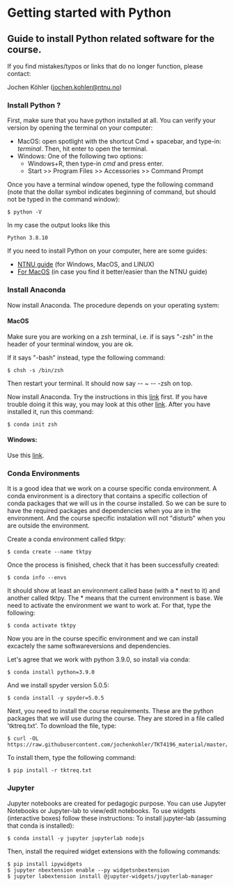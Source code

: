# Getting started with Python

## Guide to install Python related software for the course.

If you find mistakes/typos or links that do no longer function, please contact: 

Jochen Köhler (jochen.kohler@ntnu.no)

### Install Python ?

First, make sure that you have python installed at all. You can verify your version by opening the terminal on your computer:

+ MacOS: open spotlight with the shortcut Cmd + spacebar, and type-in: *terminal*. Then, hit enter to open the terminal.
+ Windows: One of the following two options: 
    - Windows+R, then type-in *cmd* and press enter.
    - Start >> Program Files >> Accessories >> Command Prompt

Once you have a terminal window opened, type the following command (note that the dollar symbol indicates beginning of command, but should not be typed in the command window):
```
$ python -V
```

In my case the output looks like this
```
Python 3.8.10
```

If you need to install Python on your computer, here are some guides:
+ [NTNU guide](https://innsida.ntnu.no/wiki/-/wiki/English/Installing+Python#section-Installing+Python-Install+the+latest+version+of+Python) (for Windows, MacOS, and LINUX)
+ [For MacOS](https://opensource.com/article/19/5/python-3-default-mac) (in case you find it better/easier than the NTNU guide)

### Install Anaconda
Now install Anaconda.  The procedure depends on your operating system:

#### MacOS

Make sure you are working on a zsh terminal, i.e. if is says "-zsh" in the header of your terminal window, you are ok. 

If it says "-bash" instead, type the following command:
```
$ chsh -s /bin/zsh
```
Then restart your terminal. It should now say -- ~ -- -zsh on top. 

Now install Anaconda. Try the instructions in this [link](https://towardsdatascience.com/how-to-successfully-install-anaconda-on-a-mac-and-actually-get-it-to-work-53ce18025f97) first. If you have trouble doing it this way, you may look at this other [link](https://docs.anaconda.com/anaconda/install/mac-os/#macos-graphical-install). 
After you have installed it, run this command: 
```
$ conda init zsh
```

#### Windows: 
Use this [link](https://docs.anaconda.com/anaconda/install/windows/).



### Conda Environments

It is a good idea that we work on a course specific conda environment. A conda environment is a directory that contains a specific collection of conda packages that we will us in the course installed. So we can be sure to have the required packages and dependencies when you are in the environment. And the course specific instalation will not "disturb" when you are outside the environment. 

Create a conda environment called tktpy: 
```
$ conda create --name tktpy
```

Once the process is finished, check that it has been successfully created:
```
$ conda info --envs
```

It should show at least an environment called base (with a * next to it) and another called tktpy. The * means that the current environment is base. We need to activate the environment we want to work at. For that, type the following:
```
$ conda activate tktpy
```
Now you are in the course specific environment and we can install excactely the same softwareversions and dependencies.

Let's agree that we work with python 3.9.0, so install via conda:
```
$ conda install python=3.9.0
```
And we install spyder version 5.0.5:
```
$ conda install -y spyder=5.0.5
```
Next, you need to install the course requirements. These are the python packages that we will use during the course. They are stored in a file called 'tktreq.txt'. To download the file, type:
```
$ curl -OL https://raw.githubusercontent.com/jochenkohler/TKT4196_material/master/tktreq.txt
```

To install them, type the following command:
```
$ pip install -r tktreq.txt 
```

### Jupyter

Jupyter notebooks are created for pedagogic purpose. You can use Jupyter Notebooks or Jupyter-lab to view/edit notebooks. To use widgets (interactive boxes) follow these instructions:
To install jupyter-lab (assuming that conda is installed): 
```
$ conda install -y jupyter jupyterlab nodejs
```

Then, install the required widget extensions with the following commands:
```
$ pip install ipywidgets
$ jupyter nbextension enable --py widgetsnbextension
$ jupyter labextension install @jupyter-widgets/jupyterlab-manager
```
